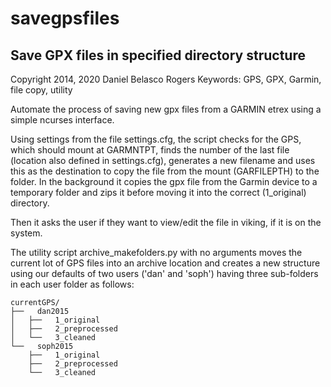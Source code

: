 # savegpsfiles #

## Save GPX files in specified directory structure ##

Copyright 2014, 2020 Daniel Belasco Rogers
Keywords: GPS, GPX, Garmin, file copy, utility

Automate the process of saving new gpx files from a GARMIN etrex
using a simple ncurses interface.

Using settings from the file settings.cfg, the script checks for
the GPS, which should mount at GARMNTPT, finds the number of the
last file (location also defined in settings.cfg), generates a new
filename and uses this as the destination to copy the file from the
mount (GARFILEPTH) to the folder. In the background it copies the
gpx file from the Garmin device to a temporary folder and zips it
before moving it into the correct (1_original) directory.

Then it asks the user if they want to view/edit the file in viking,
if it is on the system.

The utility script archive\_makefolders.py with no arguments moves
the current lot of GPS files into an archive location and creates a
new structure using our defaults of two users ('dan' and 'soph') having
three sub-folders in each user folder as follows:
```
currentGPS/
├──   dan2015
│   ├──   1_original
│   ├──   2_preprocessed
│   └──   3_cleaned
└──   soph2015
    ├──   1_original
    ├──   2_preprocessed
    └──   3_cleaned
```
